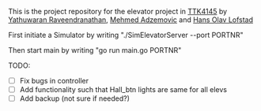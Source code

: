 

This is the project repository for the elevator project in [TTK4145](https://github.com/TTK4145) by [Yathuwaran Raveendranathan](https://github.com/yathuwaran), [Mehmed Adzemovic](https://github.com/mehmeda) and [Hans Olav Lofstad](https://github.com/SupremeAckbar)

First initiate a Simulator by writing "./SimElevatorServer --port PORTNR"

Then start main by writing "go run main.go PORTNR"



TODO: 

 - [ ] Fix bugs in controller
 - [ ]  Add functionality such that Hall_btn lights are same for all elevs
 - [ ] Add backup (not sure if needed?)
